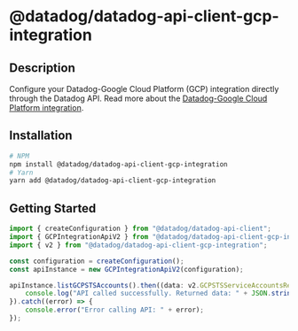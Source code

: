 # @datadog/datadog-api-client-gcp-integration

## Description

Configure your Datadog-Google Cloud Platform (GCP) integration directly
through the Datadog API. Read more about the [Datadog-Google Cloud Platform integration](https://docs.datadoghq.com/integrations/google_cloud_platform).

## Installation

```sh
# NPM
npm install @datadog/datadog-api-client-gcp-integration
# Yarn
yarn add @datadog/datadog-api-client-gcp-integration
```

## Getting Started
```ts
import { createConfiguration } from "@datadog/datadog-api-client";
import { GCPIntegrationApiV2 } from "@datadog/datadog-api-client-gcp-integration";
import { v2 } from "@datadog/datadog-api-client-gcp-integration";

const configuration = createConfiguration();
const apiInstance = new GCPIntegrationApiV2(configuration);

apiInstance.listGCPSTSAccounts().then((data: v2.GCPSTSServiceAccountsResponse) => {
    console.log("API called successfully. Returned data: " + JSON.stringify(data));
}).catch((error) => {
    console.error("Error calling API: " + error);
});
```